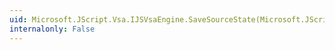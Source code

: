 ```yaml
---
uid: Microsoft.JScript.Vsa.IJSVsaEngine.SaveSourceState(Microsoft.JScript.Vsa.IJSVsaPersistSite)
internalonly: False
---
```

